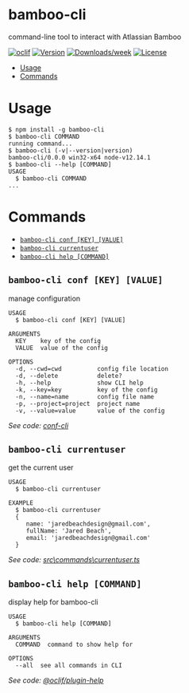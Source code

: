 bamboo-cli
==========

command-line tool to interact with Atlassian Bamboo

[![oclif](https://img.shields.io/badge/cli-oclif-brightgreen.svg)](https://oclif.io)
[![Version](https://img.shields.io/npm/v/bamboo-cli.svg)](https://npmjs.org/package/bamboo-cli)
[![Downloads/week](https://img.shields.io/npm/dw/bamboo-cli.svg)](https://npmjs.org/package/bamboo-cli)
[![License](https://img.shields.io/npm/l/bamboo-cli.svg)](https://github.com/jmbeach/bamboo-cli/blob/master/package.json)

<!-- toc -->
* [Usage](#usage)
* [Commands](#commands)
<!-- tocstop -->
# Usage
<!-- usage -->
```sh-session
$ npm install -g bamboo-cli
$ bamboo-cli COMMAND
running command...
$ bamboo-cli (-v|--version|version)
bamboo-cli/0.0.0 win32-x64 node-v12.14.1
$ bamboo-cli --help [COMMAND]
USAGE
  $ bamboo-cli COMMAND
...
```
<!-- usagestop -->
# Commands
<!-- commands -->
* [`bamboo-cli conf [KEY] [VALUE]`](#bamboo-cli-conf-key-value)
* [`bamboo-cli currentuser`](#bamboo-cli-currentuser)
* [`bamboo-cli help [COMMAND]`](#bamboo-cli-help-command)

## `bamboo-cli conf [KEY] [VALUE]`

manage configuration

```
USAGE
  $ bamboo-cli conf [KEY] [VALUE]

ARGUMENTS
  KEY    key of the config
  VALUE  value of the config

OPTIONS
  -d, --cwd=cwd          config file location
  -d, --delete           delete?
  -h, --help             show CLI help
  -k, --key=key          key of the config
  -n, --name=name        config file name
  -p, --project=project  project name
  -v, --value=value      value of the config
```

_See code: [conf-cli](https://github.com/natzcam/conf-cli/blob/v0.1.9/src\commands\conf.ts)_

## `bamboo-cli currentuser`

get the current user

```
USAGE
  $ bamboo-cli currentuser

EXAMPLE
  $ bamboo-cli currentuser
  {
     name: 'jaredbeachdesign@gmail.com',
     fullName: 'Jared Beach',
     email: 'jaredbeachdesign@gmail.com'
  }
```

_See code: [src\commands\currentuser.ts](https://github.com/jmbeach/bamboo-cli/blob/v0.0.0/src\commands\currentuser.ts)_

## `bamboo-cli help [COMMAND]`

display help for bamboo-cli

```
USAGE
  $ bamboo-cli help [COMMAND]

ARGUMENTS
  COMMAND  command to show help for

OPTIONS
  --all  see all commands in CLI
```

_See code: [@oclif/plugin-help](https://github.com/oclif/plugin-help/blob/v2.2.3/src\commands\help.ts)_
<!-- commandsstop -->
